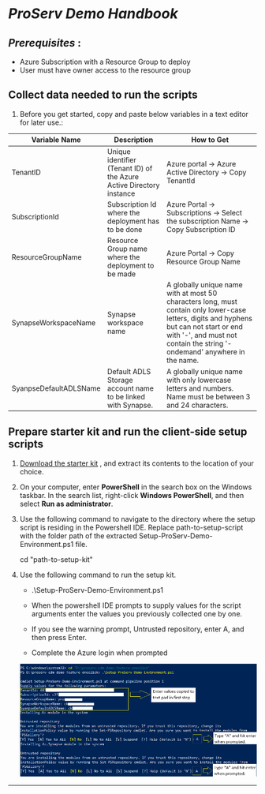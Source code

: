 # *ProServ Demo Handbook*


## *Prerequisites* : 
 - Azure Subscription with a Resource Group to deploy
 - User must have owner access to the resource group
 

## Collect data needed to run the scripts

1. Before you get started, copy and paste below variables in a text editor for later use.:


| Variable Name		       | Description	             					    | How to Get			      |
|----------------------------- | -------------------------------------------------------------------|------------------------------------------
|TenantID | Unique identifier (Tenant ID) of the Azure Active Directory instance | Azure portal -> Azure Active Directory -> Copy TenantId |
|SubscriptionId | Subscription Id where the deployment has to be done | Azure Portal -> Subscriptions ->  Select the subscription Name -> Copy Subscription ID |
|ResourceGroupName | Resource Group name where the deployment to be made | Azure Portal -> Copy Resource Group Name |
|SynapseWorkspaceName |	Synapse workspace name | A globally unique name with at most 50 characters long, must contain only lower-case letters, digits and hyphens but can not start or end with '-', and must not contain the string '-ondemand' anywhere in the name.
|SyanpseDefaultADLSName | Default ADLS Storage account name to be linked with Synapse. | A globally unique name with only lowercase letters and numbers. Name must be between 3 and 24 characters.

## Prepare starter kit and run the client-side setup scripts

1. [Download the starter kit](https://github.com/charlskv-neu/proserv-cdm-demo/tree/feature/oneclick) , and extract its contents to the location of your choice.

2. On your computer, enter **PowerShell** in the search box on the Windows taskbar. In the search list, right-click **Windows PowerShell**, and then select **Run as administrator**.


3. Use the following command to navigate to the directory where the setup script is residing in the Powershell IDE. Replace path-to-setup-script with the folder path of the extracted Setup-ProServ-Demo-Environment.ps1 file.

	cd "path-to-setup-kit"

4. Use the following command to run the setup kit. 

	- .\Setup-ProServ-Demo-Environment.ps1
	
	- When the powershell IDE prompts to supply values for the script arguments enter the values you previously collected one by one.
	
	- If you see the warning prompt, Untrusted repository, enter A, and then press Enter.
	
	- Complete the Azure login when prompted
	
	![Powershell Commands](images/ps-dply-2.PNG)

***
